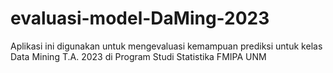 # evaluasi-model-DaMing-2023
Aplikasi ini digunakan untuk mengevaluasi kemampuan prediksi untuk kelas Data Mining T.A. 2023 di Program Studi Statistika FMIPA UNM
